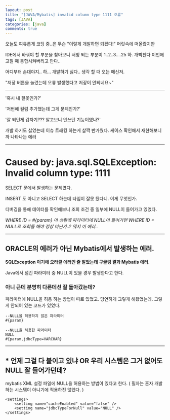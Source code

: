 ```yaml
---
layout: post
title: "[JAVA/Mybatis] invalid column type 1111 오류"
tags: [JAVA]
categories: [java]
comments: true
---
```


오늘도 여유롭게 코딩 중..은 무슨 "이렇게 개발하면 되겠다!" 머릿속에 떠올랐지만

IDE에서 바꿔야 할 부분을 찾아보니 서칭 되는 부분이 1..2..3....25 하. 개빡친다 이번에 고칠 때 통합시켜버리고 만다..

어디부터 손대야지.. 하... 개발하기 싫다.. 생각 할 때 오는 메신저.

"저장 버튼을 눌렀는데 오류 발생했다고 저장이 안되네요~"

-------

'혹시 내 잘못인가?'

'저번에 컬럼 추가했는데 그게 문제인가?'

'잘 되던게 갑자기??? 알고보니 안쓰던 기능이였나?' 

개발 하기도 싫었는데 이슈 트래킹 하는게 살짝 반가웠다. 케이스 확인해서 재현해보니까 나타나는 에러

-----

# Caused by: java.sql.SQLException: Invalid column type: 1111

SELECT 문에서 발생하는 문제였다.

INSERT 도 아니고 SELECT 하는데 타입이 잘못 됬다니. 이게 무엇인가.

디버깅을 통해 데이터를 확인해보니 조회 조건 중 일부에 NULL이 들어가고 있었다.

*WHERE ID = #{param} 이 상황에 파라미터에 NULL이 들어가면 WHERE ID = NULL로 조회를 해야 정상 아닌가..? 뭐지 이 에러..*

----

## ORACLE의 에러가 아닌 Mybatis에서 발생하는 에러.

**SQLException 이기에 오라클 에러인 줄 알았는데 구글링 결과 Mybatis 에러.**

Java에서 넘긴 파라미터 중 NULL이 있을 경우 발생한다고 한다.

### 아니 근데 분명히 다른데선 잘 돌아갔는데?

파라미터에 NULL을 허용 하는 방법이 따로 있었고. 당연하게 그렇게 해왔었는데. 그렇게 안되어 있는 코드가 있었다.

```
--NULL을 허용하지 않은 파라미터
#{param}

--NULL을 허용한 파라미터
NULL
#{param,jdbcType=VARCHAR}
```

---

## * 언제 그걸 다 붙이고 있냐 OR 우리 시스템은 그거 없어도 NULL 잘 들어가던데?

mybatis XML 설정 파일에 NULL을 허용하는 방법이 있다고 한다. ( 필자는 혼자 개발하는 시스템이 아니기에 적용하진 않았다. )

```
<settings> 
    <setting name="cacheEnabled" value="false" />
    <setting name="jdbcTypeForNull" value="NULL" /> 
</settings>
```





